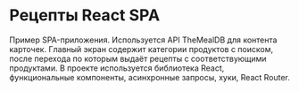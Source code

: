 # Рецепты React SPA
Пример SPA-приложения. Используется API TheMealDB для контента карточек. Главный экран содержит категории продуктов с поиском, после перехода по которым выдаёт рецепты с соответствующими продуктами. В проекте используется библиотека React, функциональные компоненты, асинхронные запросы, хуки, React Router.